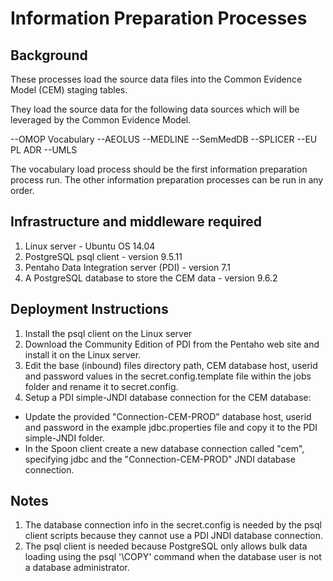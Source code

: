 Information Preparation Processes
=================================

Background
----------
These processes load the source data files into the Common Evidence Model (CEM) staging tables.

They load the source data for the following data sources which will be leveraged by the Common Evidence Model.

--OMOP Vocabulary
--AEOLUS
--MEDLINE
--SemMedDB
--SPLICER
--EU PL ADR
--UMLS

The vocabulary load process should be the first information preparation process run. The other information preparation processes can be run in any order.

Infrastructure and middleware required
--------------------------------------
1. Linux server - Ubuntu OS 14.04
2. PostgreSQL psql client - version 9.5.11
3. Pentaho Data Integration server (PDI) - version 7.1
4. A PostgreSQL database to store the CEM data - version 9.6.2

Deployment Instructions
-----------------------
1. Install the psql client on the Linux server
2. Download the Community Edition of PDI from the Pentaho web site and install it on the Linux server.
3. Edit the base (inbound) files directory path, CEM database host, userid and password values in the secret.config.template file within the jobs folder and rename it to secret.config.
4. Setup a PDI simple-JNDI database connection for the CEM database:
- Update the provided "Connection-CEM-PROD" database host, userid and password in the example jdbc.properties file and copy it to the PDI simple-JNDI folder.
- In the Spoon client create a new database connection called "cem", specifying jdbc and the "Connection-CEM-PROD" JNDI database connection.

Notes
-----

1. The database connection info in the secret.config is needed by the psql client scripts because they cannot use a PDI JNDI database connection.
2. The psql client is needed because PostgreSQL only allows bulk data loading using the psql '\COPY' command when the database user is not a database administrator.
